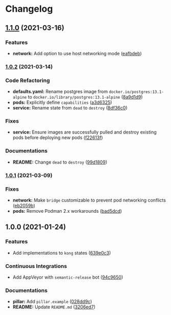 # Changelog

## [1.1.0](https://github.com/extra2000/kong-formula/compare/v1.0.2...v1.1.0) (2021-03-16)


### Features

* **network:** Add option to use host networking mode ([eafbdeb](https://github.com/extra2000/kong-formula/commit/eafbdeb9a55282672b7f6fbfc0d74a6e1ec11277))

### [1.0.2](https://github.com/extra2000/kong-formula/compare/v1.0.1...v1.0.2) (2021-03-14)


### Code Refactoring

* **defaults.yaml:** Rename postgres image from `docker.io/postgres:13.1-alpine` to `docker.io/library/postgres:13.1-alpine` ([8a9d1d9](https://github.com/extra2000/kong-formula/commit/8a9d1d93e8a4bd691a8cc52600686c3b5c212fc8))
* **pods:** Explicitly define `capabilities` ([a3d6325](https://github.com/extra2000/kong-formula/commit/a3d6325ec9b7cd9b53c4be428e72af6bb0535481))
* **service:** Rename state from `dead` to `destroy` ([8df36c0](https://github.com/extra2000/kong-formula/commit/8df36c0d49471bba9f0e365ef33841154b56f19a))


### Fixes

* **service:** Ensure images are successfully pulled and destroy existing pods before deploying new pods ([f22613f](https://github.com/extra2000/kong-formula/commit/f22613f52226be7620a731b66d308cc562e7469d))


### Documentations

* **README:** Change `dead` to `destroy` ([99d1809](https://github.com/extra2000/kong-formula/commit/99d1809960cd7d857359a0a1782cae912e925f82))

### [1.0.1](https://github.com/extra2000/kong-formula/compare/v1.0.0...v1.0.1) (2021-03-09)


### Fixes

* **network:** Make `bridge` customizable to prevent pod networking conflicts ([eb2059b](https://github.com/extra2000/kong-formula/commit/eb2059b16cccaf4b108cded29b2253e568fe121c))
* **pods:** Remove Podman 2.x workarounds ([bad5dcd](https://github.com/extra2000/kong-formula/commit/bad5dcdf302bd48585313e9bc3058b381ed4e5da))

## 1.0.0 (2021-01-24)


### Features

* Add implementations to `kong` states ([639e0c3](https://github.com/extra2000/kong-formula/commit/639e0c362a64ef742d0a2b34744d756ed5f3ffca))


### Continuous Integrations

* Add AppVeyor with `semantic-release` bot ([94c9650](https://github.com/extra2000/kong-formula/commit/94c96508f1c954c63432a91261d71d26aeb8bc13))


### Documentations

* **pillar:** Add `pillar.example` ([028dd9c](https://github.com/extra2000/kong-formula/commit/028dd9cd6c84bdc25952811198fa61d58fe91daf))
* **README:** Update `README.md` ([3206ed7](https://github.com/extra2000/kong-formula/commit/3206ed79ebab4c5a6eee554c1d7cb0d5d26a5400))
